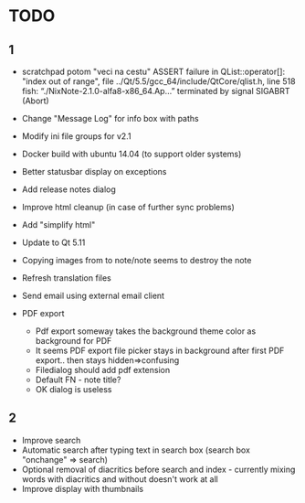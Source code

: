 # TODO
## 1

* scratchpad potom "veci na cestu"
ASSERT failure in QList<T>::operator[]: "index out of range", file ../Qt/5.5/gcc_64/include/QtCore/qlist.h, line 518
fish: “./NixNote-2.1.0-alfa8-x86_64.Ap…” terminated by signal SIGABRT (Abort)

* Change "Message Log" for info box with paths
* Modify ini file groups for v2.1
* Docker build with ubuntu 14.04 (to support older systems)
* Better statusbar display on exceptions
* Add release notes dialog
* Improve html cleanup (in case of further sync problems)
* Add "simplify html"  
* Update to Qt 5.11 
* Copying images from to note/note seems to destroy the note
* Refresh translation files
* Send email using external email client
* PDF export
    * Pdf export someway takes the background theme color as background for PDF
    * It seems PDF export file picker stays in background after first PDF export.. then stays hidden=>confusing
    * Filedialog should add pdf extension
    * Default FN - note title?
    * OK dialog is useless

## 2
* Improve search 
* Automatic search after typing text in search box (search box "onchange" => search)
* Optional removal of diacritics before search and index - currently mixing words with 
  diacritics and without doesn't work at all 
* Improve display with thumbnails
  
